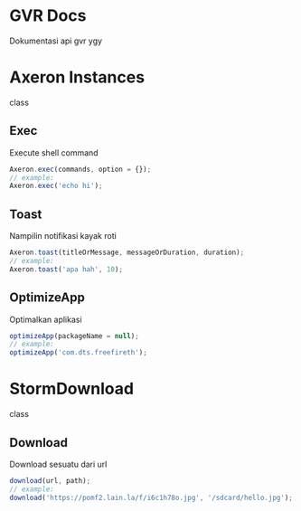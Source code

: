 # GVR Docs
Dokumentasi api gvr ygy

# Axeron Instances
class
## Exec
Execute shell command
```javascript
Axeron.exec(commands, option = {});
// example:
Axeron.exec('echo hi');
```

## Toast
Nampilin notifikasi kayak roti
```javascript
Axeron.toast(titleOrMessage, messageOrDuration, duration);
// example:
Axeron.toast('apa hah', 10);
```
## OptimizeApp
Optimalkan aplikasi
```javascript
optimizeApp(packageName = null);
// example:
optimizeApp('com.dts.freefireth');
```

# StormDownload
class
## Download
Download sesuatu dari url
```javascript
download(url, path);
// example:
download('https://pomf2.lain.la/f/i6c1h78o.jpg', '/sdcard/hello.jpg');
```
